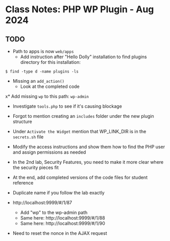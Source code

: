 # Class Notes: PHP WP Plugin - Aug 2024

## TODO
* Path to apps is now `web/apps`
  * Add instruction after "Hello Dolly" installation to find plugins directory for this installation:
```
$ find -type d -name plugins -ls
```
* Missing an `add_action()`
  * Look at the completed code

x* Add missing `wp` to this path: `wp-admin`
* Investigate `tools.php` to see if it's causing blockage
* Forgot to mention creating an `includes` folder under the new plugin structure
* Under `Activate the Widget` mention that WP_LINK_DIR is in the `secrets.sh` file
* Modify the access instructions and show them how to find the PHP user and assign permissions as needed
* In the 2nd lab, Security Features, you need to make it more clear where the security pieces fit
* At the end, add completed versions of the code files for student reference
* Duplicate name if you follow the lab exactly

* http://localhost:9999/#/1/87
  * Add "wp" to the wp-admin path
  * Same here: http://localhost:9999/#/1/88
  * Same here: http://localhost:9999/#/1/90

* Need to reset the nonce in the AJAX request
